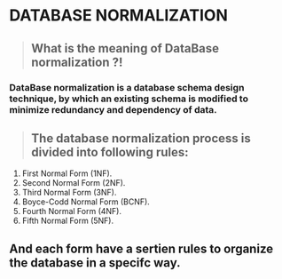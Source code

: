 # DATABASE NORMALIZATION

> ## What is the meaning of DataBase normalization ?!

### DataBase normalization is a database schema design technique, by which an existing schema is modified to minimize redundancy and dependency of data.

> ## The database normalization process is divided into following rules:
1. First Normal Form (1NF).
2. Second Normal Form (2NF).
3. Third Normal Form (3NF).
4. Boyce-Codd Normal Form (BCNF).
5. Fourth Normal Form (4NF).
6. Fifth Normal Form (5NF).

## And each form have a sertien rules to organize the database in a specifc way.